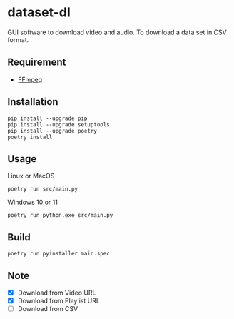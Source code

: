 # dataset-dl

GUI software to download video and audio.
To download a data set in CSV format.


## Requirement

* [FFmpeg](https://ffmpeg.org/)


## Installation

```
pip install --upgrade pip
pip install --upgrade setuptools
pip install --upgrade poetry
poetry install
```


## Usage

Linux or MacOS    
```
poetry run src/main.py
```

Windows 10 or 11
```
poetry run python.exe src/main.py
```


## Build

```
poetry run pyinstaller main.spec
```


## Note

- [x] Download from Video URL
- [x] Download from Playlist URL
- [ ] Download from CSV